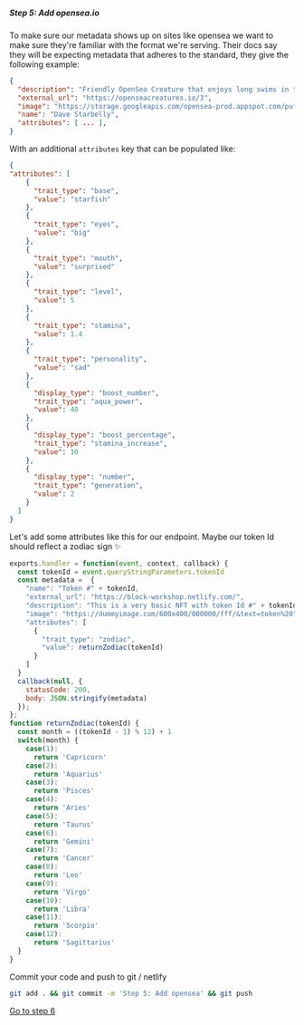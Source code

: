 
##### Step 5: Add opensea.io

To make sure our metadata shows up on sites like opensea we want to make sure they're familiar with the format we're serving. Their docs say they will be expecting metadata that adheres to the standard, they give the following example:

```json
{
  "description": "Friendly OpenSea Creature that enjoys long swims in the ocean.", 
  "external_url": "https://openseacreatures.io/3", 
  "image": "https://storage.googleapis.com/opensea-prod.appspot.com/puffs/3.png", 
  "name": "Dave Starbelly",
  "attributes": [ ... ], 
}
```

With an additional `attributes` key that can be populated like:

```json
{
"attributes": [
    {
      "trait_type": "base", 
      "value": "starfish"
    }, 
    {
      "trait_type": "eyes", 
      "value": "big"
    }, 
    {
      "trait_type": "mouth", 
      "value": "surprised"
    }, 
    {
      "trait_type": "level", 
      "value": 5
    }, 
    {
      "trait_type": "stamina", 
      "value": 1.4
    }, 
    {
      "trait_type": "personality", 
      "value": "sad"
    }, 
    {
      "display_type": "boost_number", 
      "trait_type": "aqua_power", 
      "value": 40
    }, 
    {
      "display_type": "boost_percentage", 
      "trait_type": "stamina_increase", 
      "value": 10
    }, 
    {
      "display_type": "number", 
      "trait_type": "generation", 
      "value": 2
    }
  ]
}
```

Let's add some attributes like this for our endpoint. Maybe our token Id should reflect a zodiac sign ✨

```javascript
exports.handler = function(event, context, callback) {
  const tokenId = event.queryStringParameters.tokenId
  const metadata =  {
    "name": "Token #" + tokenId,
    "external_url": "https://block-workshop.netlify.com/", 
    "description": "This is a very basic NFT with token Id #" + tokenId,
    "image": "https://dummyimage.com/600x400/000000/fff/&text=token%20" + tokenId,
    "attributes": [
      {
        "trait_type": "zodiac", 
        "value": returnZodiac(tokenId)
      }
    ]
  } 
  callback(null, {
    statusCode: 200,
    body: JSON.stringify(metadata)
  });
};
function returnZodiac(tokenId) {
  const month = ((tokenId - 1) % 12) + 1
  switch(month) {
    case(1):
      return 'Capricorn'
    case(2):
      return 'Aquarius'
    case(3):
      return 'Pisces'
    case(4):
      return 'Aries'
    case(5):
      return 'Taurus'
    case(6):
      return 'Gemini'
    case(7):
      return 'Cancer'
    case(8):
      return 'Leo'
    case(9):
      return 'Virgo'
    case(10):
      return 'Libra'
    case(11):
      return 'Scorpio'
    case(12):
      return 'Sagittarius'
  }
}
```

Commit your code and push to git / netlify

```bash
git add . && git commit -m 'Step 5: Add opensea' && git push
```

[Go to step 6](2-6.md)